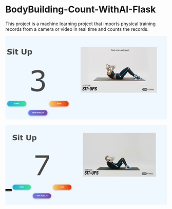 # BodyBuilding-Count-WithAI-Flask

This project is a machine learning project that imports physical training records from a camera or video in real time and counts the records.

![Sit Up01 ](sit-up01.png)

![Sit Up02 ](sit-up02.png)
